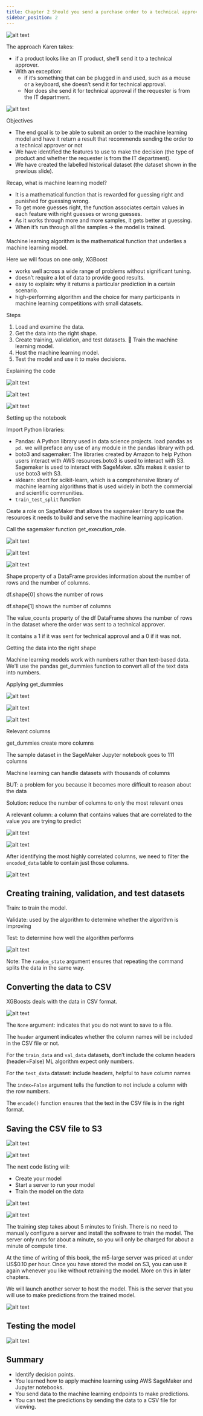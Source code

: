 ```yaml
---
title: Chapter 2 Should you send a purchase order to a technical approver?
sidebar_position: 2
---
```


![alt text](./assets/ch02-1.png)

The approach Karen takes: 
+ if a product looks like an IT product, she’ll send it to a technical approver. 
+ With an exception: 
  + if it’s something that can be plugged in and used, such as a mouse or a keyboard, she doesn’t send it for technical approval. 
  + Nor does she send it for technical approval if the requester is from the IT department.

![alt text](./assets/ch02-2.png)

Objectives
+ The end goal is to be able to submit an order to the machine learning model and have it return a result that recommends sending the order to a technical approver or not
+ We have identified the features to use to make the decision (the type of product and whether the requester is from the IT department).
+ We have created the labelled historical dataset (the dataset shown in the previous slide).

Recap, what is machine learning model?
+ It is a mathematical function that is rewarded for guessing right and punished for guessing wrong. 
+ To get more guesses right, the function associates certain values in each feature with right guesses or wrong guesses. 
+ As it works through more and more samples, it gets better at guessing. 
+ When it’s run through all the samples 🡪 the model is trained.

Machine learning algorithm is the mathematical function that underlies a machine learning model.

Here we will focus on one only, XGBoost
+ works well across a wide range of problems without significant tuning.
+ doesn’t require a lot of data to provide good results.
+ easy to explain: why it returns a particular prediction in a certain scenario.
+ high-performing algorithm and the choice for many participants in machine learning competitions with small datasets.

Steps
1. Load and examine the data.
2. Get the data into the right shape.
3. Create training, validation, and test datasets.  Train the machine learning model.
4. Host the machine learning model.
5. Test the model and use it to make decisions.

Explaining the code

![alt text](./assets/ch02-3.png)

![alt text](./assets/ch02-4.png)

![alt text](./assets/ch02-5.png)

Setting up the notebook

Import Python libraries:
+ Pandas: A Python library used in data science projects. load pandas as `pd.` we will preface any use of any module in the pandas library with pd. 
+ boto3 and sagemaker: The libraries created by Amazon to help Python users interact with AWS resources.boto3 is used to interact with S3. Sagemaker is used to interact with SageMaker. s3fs makes it easier to use boto3 with S3.
+ sklearn: short for scikit-learn, which is a comprehensive library of machine learning algorithms that is used widely in both the commercial and scientific communities. 
+ `train_test_split` function

Ceate a role on SageMaker that allows the sagemaker library to use the resources it needs to build and serve the machine learning application. 

Call the sagemaker function get_execution_role. 

![alt text](./assets/ch02-6.png)

![alt text](./assets/ch02-7.png)

![alt text](./assets/ch02-8.png)

Shape property of a DataFrame provides information about the number of rows and the number of columns. 

df.shape[0] shows the number of rows

df.shape[1] shows the number of columns 

The value_counts property of the df DataFrame shows the number of rows in the dataset where the order was sent to a technical approver. 

It contains a 1 if it was sent for technical approval and a 0 if it was not. 

Getting the data into the right shape

Machine learning models work with numbers rather than text-based data. We'll use the pandas get_dummies function to convert all of the text data into numbers.

Applying get_dummies

![alt text](./assets/ch02-9.png)

![alt text](./assets/ch02-10.png)

![alt text](./assets/ch02-11.png)

Relevant columns

get_dummies create more columns

The sample dataset in the SageMaker Jupyter notebook goes to 111 columns

Machine learning can handle datasets with thousands of columns

BUT: a problem for you because it becomes more difficult to reason about the data

Solution: reduce the number of columns to only the most relevant ones

A relevant column: a column that contains values that are correlated to the value you are trying to predict

![alt text](./assets/ch02-12.png)

![alt text](./assets/ch02-13.png)

After identifying the most highly correlated columns, we need to filter the `encoded_data` table to contain just those columns.

![alt text](./assets/ch02-14.png)

## Creating training, validation, and test datasets

Train: to train the model.

Validate: used by the algorithm to determine whether the algorithm is improving

Test: to determine how well the algorithm performs

![alt text](./assets/ch02-15.png)

Note: The `random_state` argument ensures that repeating the command splits the data in the same way. 

## Converting the data to CSV

XGBoosts deals with the data in CSV format.

![alt text](./assets/ch02-16.png)

The `None` argument: indicates that you do not want to save to a file. 

The `header` argument indicates whether the column names will be included in the CSV file or not. 

For the `train_data` and `val_data` datasets, don’t include the column headers (header=False) ML algorithm expect only numbers. 

For the `test_data` dataset: include headers, helpful to have column names

The `index=False` argument tells the function to not include a column with the row numbers. 

The `encode()` function ensures that the text in the CSV file is in the right format. 

## Saving the CSV file to S3

![alt text](./assets/ch02-17.png)

![alt text](./assets/ch02-18.png)

The next code listing will:
+ Create your model 
+ Start a server to run your model
+ Train the model on the data

![alt text](./assets/ch02-19.png)

![alt text](./assets/ch02-20.png)

The training step takes about 5 minutes to finish. There is no need to manually configure a server and install the software to train the model. The server only runs for about a minute, so you will only be charged for about a minute of compute time. 

At the time of writing of this book, the m5-large server was priced at under US$0.10 per hour. Once you have stored the model on S3, you can use it again whenever you like without retraining the model. More on this in later chapters.

We will launch another server to host the model. This is the server that you will use to make predictions from the trained model.

![alt text](./assets/ch02-21.png)

## Testing the model

![alt text](./assets/ch02-22.png)

## Summary

+ Identify decision points.
+ You learned how to apply machine learning using AWS SageMaker and Jupyter notebooks.
+ You send data to the machine learning endpoints to make predictions.
+ You can test the predictions by sending the data to a CSV file for viewing.